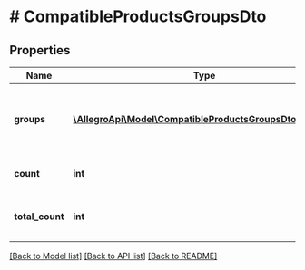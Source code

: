 # # CompatibleProductsGroupsDto

## Properties

Name | Type | Description | Notes
------------ | ------------- | ------------- | -------------
**groups** | [**\AllegroApi\Model\CompatibleProductsGroupsDtoGroups[]**](CompatibleProductsGroupsDtoGroups.md) | List of groups for given type of compatible products. | [optional]
**count** | **int** | Number of returned elements. | [optional]
**total_count** | **int** | Total number of available elements. | [optional]

[[Back to Model list]](../../README.md#models) [[Back to API list]](../../README.md#endpoints) [[Back to README]](../../README.md)
